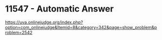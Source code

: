 # 	11547 - Automatic Answer

https://uva.onlinejudge.org/index.php?option=com_onlinejudge&Itemid=8&category=342&page=show_problem&problem=2542